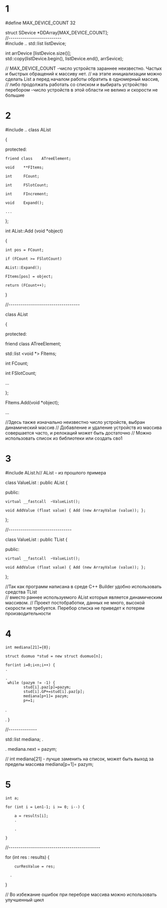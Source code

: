 # 1
#define MAX_DEVICE_COUNT    32

struct  SDevice *DDArray[MAX_DEVICE_COUNT];  
//--------------------------  
#include <list>
..
    std::list<int> listDevice;
    
int arrDevice [listDevice.size()];  
std::copy(listDevice.begin(), listDevice.end(), arrSevice);
  
// MAX_DEVICE_COUNT -число устройств зараннее неизвестно. Частых и быстрых обращений к массиву нет.
// на этапе инициализации можно сделать List а перед началом работы обратить в одномерный массив,   
// либо продолжать работать со списком и выбирать устройство перебором -число устройств в этой области не велико и скорости не большие  

# 2 
#include <list>
..
class	AList

{

protected:

    friend class    ATreeElement;  

    void	**FItems;

    int	    FCount;
    
    int	    FSlotCount;
    
    int  	FIncrement;

    void	Expand();
 
    ...

};

int	AList::Add (void *object)

{

    int pos = FCount;

    if (FCount >= FSlotCount)
 
    AList::Expand();

    FItems[pos] = object;

    return (FCount++);
    
}

//-----------------------------------
 
class	AList

{

protected:

friend class    ATreeElement;  

 std::list <void *> FItems;

  int	    FCount;
  
  int	    FSlotCount;

...

};

FItems.Add(void *object); 

...

//Здесь также изначально неизвестно число устройств, выбран динамический массив 
// Добавление и удаление устройств из массива совершается часто, и релокаций может быть достаточно
// Можно использовать список из библиотеки или создать сво1

# 3
#include AList.h// AList - из прошлого примера

class   ValueList  : public AList
{

public:

    virtual __fastcall  ~ValueList();

    void AddValue (float value) { Add (new ArrayValue (value)); };
};

//-------------------------------

class   ValueList  : public TList
{

public:

    virtual __fastcall  ~ValueList();

    void AddValue (float value) { Add (new ArrayValue (value)); };
};

//Так как программ написана в среде С++ Builder удобно использовать средства TList  
// вместо раннее используемого AList которыя является динамическим массивом. 
// Проект постобработки, данных не много, высокой скорости не требуется. Перебор списка не приведет к потерям производительности


# 4
    int mediana[21]={0};
    
    struct duomuo *stud = new struct duomuo[n];
    
    for(int i=0;i<n;i++) {
    .
    
    .  
     while (pazym != -1) {  
            stud[i].paz[p]=pazym;  
            stud[i].GP+=stud[i].paz[p];  
            mediana[p+1]= pazym;  
            p+=1;  
   .
   
   .
   }  

//--------------

   std::list<int> mediana;
   .
   
   .
   mediana.next = pazym;

   
//   int mediana[21] - лучше заменить на список, может быть выход за пределы массива mediana[p+1]= pazym;

# 5
    int a;
         
    for (int i = Len1-1; i >= 0; i--) {
    
        a = results[i];
        .
        
        .

    }
   
   //--------------------------------------------- 
   
   for (int res : results) {
   
        curResValue = res;
      
      .
      
      
   } 
   
   // Во избежание ошибок при переборе массива можно использовать улучшенный цикл
   
   
